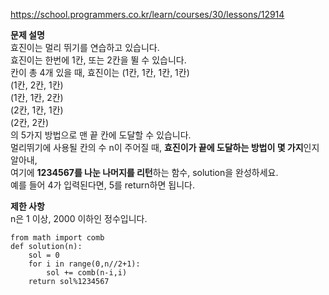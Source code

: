 https://school.programmers.co.kr/learn/courses/30/lessons/12914


**문제 설명**  
효진이는 멀리 뛰기를 연습하고 있습니다.  
효진이는 한번에 1칸, 또는 2칸을 뛸 수 있습니다.  
칸이 총 4개 있을 때, 효진이는 
(1칸, 1칸, 1칸, 1칸)  
(1칸, 2칸, 1칸)  
(1칸, 1칸, 2칸)  
(2칸, 1칸, 1칸)  
(2칸, 2칸)  
의 5가지 방법으로 맨 끝 칸에 도달할 수 있습니다.  
멀리뛰기에 사용될 칸의 수 n이 주어질 때, **효진이가 끝에 도달하는 방법이 몇 가지**인지 알아내,  
여기에 **1234567를 나눈 나머지를 리턴**하는 함수, solution을 완성하세요.  
예를 들어 4가 입력된다면, 5를 return하면 됩니다.  

**제한 사항**  
n은 1 이상, 2000 이하인 정수입니다.


```
from math import comb
def solution(n):
    sol = 0
    for i in range(0,n//2+1):
        sol += comb(n-i,i)
    return sol%1234567
```
